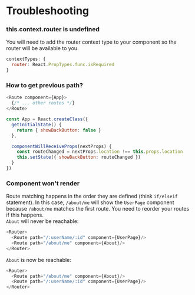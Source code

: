# Troubleshooting

### this.context.router is undefined
You will need to add the router context type to your component so the router will be available to you.
```js
contextTypes: {
  router: React.PropTypes.func.isRequired
}
```

### How to get previous path?

```js
<Route component={App}>
  {/* ... other routes */}
</Route>

const App = React.createClass({
  getInitialState() {
    return { showBackButton: false }
  },

  componentWillReceiveProps(nextProps) {
    const routeChanged = nextProps.location !== this.props.location
    this.setState({ showBackButton: routeChanged })
  }
})
```

### Component won't render
Route matching happens in the order they are defined (think `if/elseif` statement). In this case, `/about/me` will show the `UserPage` component because `/about/me` matches the first route. You need to reorder your routes if this happens.  
`About` will never be reachable:  
```js
<Router>
  <Route path="/:userName/:id" component={UserPage}/>
  <Route path="/about/me" component={About}/>
</Router>
```

`About` is now be reachable:
```js
<Router>
  <Route path="/about/me" component={About}/>
  <Route path="/:userName/:id" component={UserPage}/>
</Router>
```
